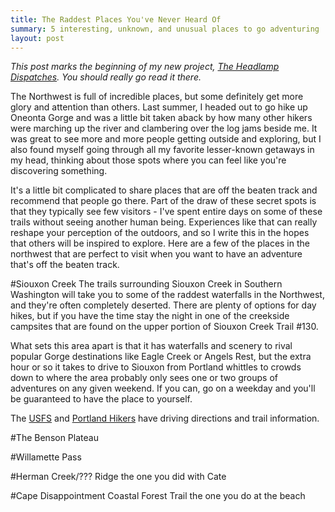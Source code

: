 ```yaml
---
title: The Raddest Places You've Never Heard Of
summary: 5 interesting, unknown, and unusual places to go adventuring
layout: post
---
```


*This post marks the beginning of my new project, [The Headlamp Dispatches](http://headlamp-dispatches.com). You should really go read it there.*

The Northwest is full of incredible places, but some definitely get more glory and attention than others. Last summer, I headed out to go hike up Oneonta Gorge and was a little bit taken aback by how many other hikers were marching up the river and clambering over the log jams beside me. It was great to see more and more people getting outside and exploring, but I also found myself going through all my favorite lesser-known getaways in my head, thinking about those spots where you can feel like you're discovering something.

It's a little bit complicated to share places that are off the beaten track and recommend that people go there. Part of the draw of these secret spots is that they typically see few visitors - I've spent entire days on some of these trails without seeing another human being. Experiences like that can really reshape your perception of the outdoors, and so I write this in the hopes that others will be inspired to explore. Here are a few of the places in the northwest that are perfect to visit when you want to have an adventure that's off the beaten track.

#Siouxon Creek
The trails surrounding Siouxon Creek in Southern Washington will take you to some of the raddest waterfalls in the Northwest, and they're often completely deserted. There are plenty of options for day hikes, but if you have the time stay the night in one of the creekside campsites that are found on the upper portion of Siouxon Creek Trail #130. 

What sets this area apart is that it has waterfalls and scenery to rival popular Gorge destinations like Eagle Creek or Angels Rest, but the extra hour or so it takes to drive to Siouxon from Portland whittles to crowds down to where the area probably only sees one or two groups of adventures on any given weekend. If you can, go on a weekday and you'll be guaranteed to have the place to yourself.

The [USFS](http://www.fs.usda.gov/recarea/giffordpinchot/recarea/?recid=31636) and [Portland Hikers](http://www.portlandhikersfieldguide.org/wiki/Siouxon_Creek_Hike) have driving directions and trail information.

#The Benson Plateau

#Willamette Pass

#Herman Creek/??? Ridge
the one you did with Cate

#Cape Disappointment Coastal Forest Trail
the one you do at the beach

